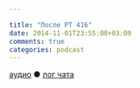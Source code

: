 ```yaml
---

title: "После РT 416"
date: 2014-11-01T23:55:00+03:00
comments: true
categories: podcast
---
```

[аудио](http://cdn.radio-t.com/rt416post.mp3) ● [лог чата](http://chat.radio-t.com/logs/radio-t-416.html) <audio src="http://cdn.radio-t.com/rt416post.mp3" preload="none"></audio>
